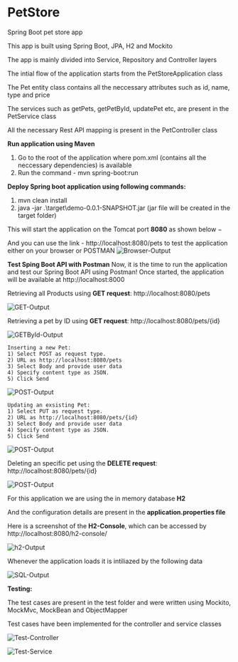 # PetStore
Spring Boot pet store app

This app is built using Spring Boot, JPA, H2 and Mockito

The app is mainly divided into Service, Repository and Controller layers

The intial flow of the application starts from the PetStoreApplication class

The Pet entity class contains all the neccessary attributes such as id, name, type and price

The services such as getPets, getPetById, updatePet etc, are present in the PetService class

All the necessary Rest API mapping is present in the PetController class

**Run application using Maven**
1) Go to the root of the application where pom.xml (contains all the neccessary dependencies) is available
2) Run the command - mvn spring-boot:run

**Deploy Spring boot application using following commands:** 
1) mvn clean install
2) java -jar .\target\demo-0.0.1-SNAPSHOT.jar (jar file will be created in the target folder)

This will start the application on the Tomcat port **8080** as shown below −

And you can use the link - http://localhost:8080/pets to test the application either on your browser or POSTMAN
![Browser-Output](https://github.com/siddarthram/PetStore/blob/master/src/main/resources/images/Browser.png)

**Test Sping Boot API with Postman**
Now, it is the time to run the application and test our Spring Boot API using Postman! 
Once started, the application will be available at http://localhost:8000

Retrieving all Products using **GET request**: http://localhost:8080/pets

![GET-Output](https://github.com/siddarthram/PetStore/blob/master/src/main/resources/images/GetAll.png)

Retrieving a pet by ID using **GET request**: http://localhost:8080/pets/{id}

![GETById-Output](https://github.com/siddarthram/PetStore/blob/master/src/main/resources/images/GetById.png)
```
Inserting a new Pet:
1) Select POST as request type.
2) URL as http://localhost:8080/pets
3) Select Body and provide user data
4) Specify content type as JSON.
5) Click Send
```
![POST-Output](https://github.com/siddarthram/PetStore/blob/master/src/main/resources/images/Create.png)
```
Updating an exsisting Pet:
1) Select PUT as request type.
2) URL as http://localhost:8080/pets/{id}
3) Select Body and provide user data
4) Specify content type as JSON.
5) Click Send
```
![POST-Output](https://github.com/siddarthram/PetStore/blob/master/src/main/resources/images/Update.png)

Deleting an specific pet using the **DELETE request**: http://localhost:8080/pets/{id}

![POST-Output](https://github.com/siddarthram/PetStore/blob/master/src/main/resources/images/Delete.png)

For this application we are using the in memory database **H2**

And the configuration details are present in the **application.properties file**

Here is a screenshot of the **H2-Console**, which can be accessed by http://localhost:8080/h2-console/

![h2-Output](https://github.com/siddarthram/PetStore/blob/master/src/main/resources/images/h2-console.png)

Whenever the application loads it is intiliazed by the following data 

![SQL-Output](https://github.com/siddarthram/PetStore/blob/master/src/main/resources/images/SQL.png)

**Testing:**

The test cases are present in the test folder and were written using Mockito, MockMvc, MockBean and ObjectMapper

Test cases have been implemented for the controller and service classes

![Test-Controller](https://github.com/siddarthram/PetStore/blob/master/src/main/resources/images/Test-Controller.png)

![Test-Service](https://github.com/siddarthram/PetStore/blob/master/src/main/resources/images/TestService.png)

